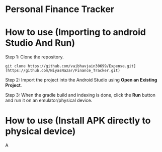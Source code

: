 # Personal Finance Tracker





# How to use (Importing to android Studio And Run)
Step 1:
Clone the repository.
```
git clone https://github.com/vaibhavjain30699/Expense.git](https://github.com/NiyasNazar/Finance_Tracker.git)
```

Step 2:
Import the project into the Android Studio using **Open an Existing Project**.

Step 3: 
When the gradle build and indexing is done, click the **Run** button and run it on an emulator/physical device.


# How to use (Install APK directly to physical device)
A



